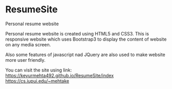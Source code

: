 # ResumeSite
Personal resume website

Personal resume website is created using HTML5 and CSS3. 
This is responsive website which uses Bootstrap3 to display the content of website on any media screen. 

Also some features of javascript nad JQuery are also used to make website more user friendly. 

You can visit the site using link:
https://keyurmehta492.github.io/ResumeSite/index
https://cs.iupui.edu/~mehtake

